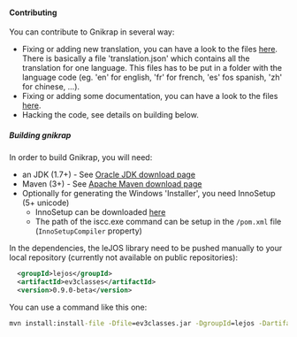 #### Contributing

You can contribute to Gnikrap in several way:
* Fixing or adding new translation, you can have a look to the files [here](gnikrap-core/src/main/webapp/locales).   
  There is basically a file 'translation.json' which contains all the translation for one language. This files has to be put 
  in a folder with the language code (eg. 'en' for english, 'fr' for french, 'es' fos spanish, 'zh' for chinese, ...).
* Fixing or adding some documentation, you can have a look to the files [here](gnikrap-doc/src/main/asciidoc).
* Hacking the code, see details on building below.

##### Building gnikrap

In order to build Gnikrap, you will need: 
* an JDK (1.7+) - See [Oracle JDK download page](http://www.oracle.com/technetwork/java/javase/downloads/index.html)
* Maven (3+) - See [Apache Maven download page](http://maven.apache.org/download.cgi)
* Optionally for generating the Windows 'Installer', you need InnoSetup (5+ unicode) 
  * InnoSetup can be downloaded [here](http://www.jrsoftware.org/isdl.php) 
  * The path of the iscc.exe command can be setup in the `/pom.xml` file (`InnoSetupCompiler` property)


In the dependencies, the leJOS library need to be pushed manually to your local repository (currently not available on public repositories): 

```XML
  <groupId>lejos</groupId>
  <artifactId>ev3classes</artifactId>
  <version>0.9.0-beta</version>
```

You can use a command like this one:
```cmd
mvn install:install-file -Dfile=ev3classes.jar -DgroupId=lejos -DartifactId=ev3classes -Dversion=0.9.0-beta -Dpackaging=jar -Dsources=ev3classes-src.zip
```
